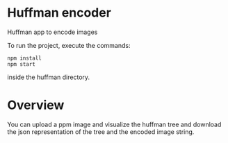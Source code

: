 # Huffman encoder
Huffman app to encode images

To run the project, execute the commands:
```
npm install
npm start
```
inside the huffman directory.

# Overview

You can upload a ppm image and visualize the huffman tree and download the json representation of the tree and the encoded image string. 
